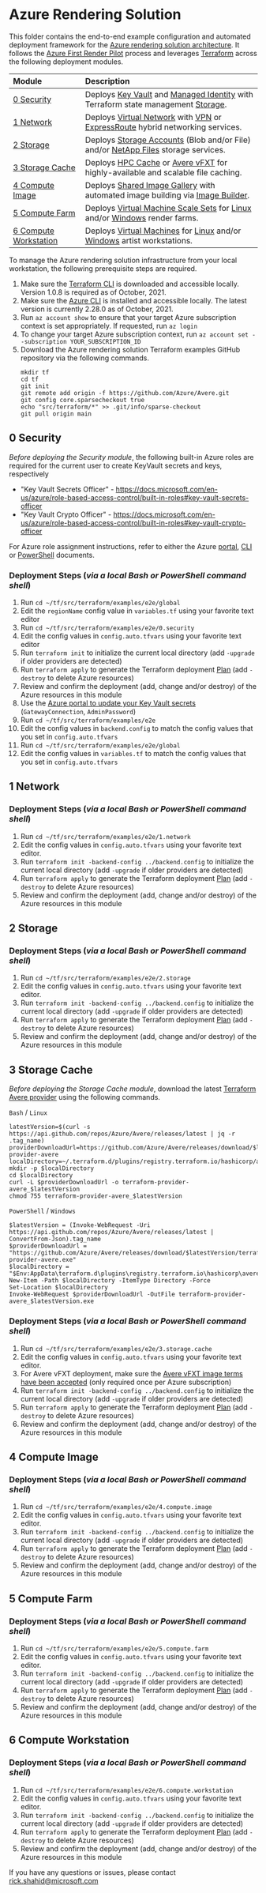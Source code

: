 # Azure Rendering Solution

This folder contains the end-to-end example configuration and automated deployment framework for the [Azure rendering solution architecture](https://github.com/Azure/Avere/blob/main/src/terraform/burstrenderarchitecture.png). It follows the [Azure First Render Pilot](../securedimage/Azure%20First%20Render%20Pilot.pdf) process and leverages [Terraform](https://www.terraform.io/) across the following deployment modules.

| Module | Description |
| :----- | :---------- |
| [0 Security](#0-security) | Deploys [Key Vault](https://docs.microsoft.com/en-us/azure/key-vault/general/overview) and [Managed Identity](https://docs.microsoft.com/en-us/azure/active-directory/managed-identities-azure-resources/overview) with Terraform state management [Storage](https://docs.microsoft.com/en-us/azure/storage/blobs/storage-blobs-introduction). |
| [1 Network](#1-network) | Deploys [Virtual Network](https://docs.microsoft.com/en-us/azure/virtual-network/virtual-networks-overview) with [VPN](https://docs.microsoft.com/en-us/azure/vpn-gateway/vpn-gateway-about-vpngateways) or [ExpressRoute](https://docs.microsoft.com/en-us/azure/expressroute/expressroute-about-virtual-network-gateways) hybrid networking services. |
| [2 Storage](#2-storage) | Deploys [Storage Accounts](https://docs.microsoft.com/en-us/azure/storage/common/storage-account-overview) (Blob and/or File) and/or [NetApp Files](https://docs.microsoft.com/en-us/azure/azure-netapp-files/azure-netapp-files-introduction) storage services. |
| [3 Storage Cache](#3-storage-cache) | Deploys [HPC Cache](https://docs.microsoft.com/en-us/azure/hpc-cache/hpc-cache-overview) or [Avere vFXT](https://docs.microsoft.com/en-us/azure/avere-vfxt/avere-vfxt-overview) for highly-available and scalable file caching. |
| [4 Compute Image](#4-compute-image) | Deploys [Shared Image Gallery](https://docs.microsoft.com/en-us/azure/virtual-machines/shared-image-galleries) with automated image building via [Image Builder](https://docs.microsoft.com/en-us/azure/virtual-machines/image-builder-overview). |
| [5 Compute Farm](#5-compute-farm) | Deploys [Virtual Machine Scale Sets](https://docs.microsoft.com/en-us/azure/virtual-machine-scale-sets/overview) for [Linux](https://registry.terraform.io/providers/hashicorp/azurerm/latest/docs/resources/linux_virtual_machine_scale_set) and/or [Windows](https://registry.terraform.io/providers/hashicorp/azurerm/latest/docs/resources/windows_virtual_machine_scale_set) render farms. |
| [6 Compute Workstation](#6-compute-workstation) | Deploys [Virtual Machines](https://docs.microsoft.com/en-us/azure/virtual-machines/) for [Linux](https://docs.microsoft.com/en-us/azure/virtual-machines/linux/overview) and/or [Windows](https://docs.microsoft.com/en-us/azure/virtual-machines/windows/overview) artist workstations. |

To manage the Azure rendering solution infrastructure from your local workstation, the following prerequisite steps are required.
1. Make sure the [Terraform CLI](https://www.terraform.io/downloads.html) is downloaded and accessible locally. Version 1.0.8 is required as of October, 2021.
1. Make sure the [Azure CLI](https://docs.microsoft.com/en-us/cli/azure/install-azure-cli) is installed and accessible locally. The latest version is currently 2.28.0 as of October, 2021.
1. Run `az account show` to ensure that your target Azure subscription context is set appropriately. If requested, run `az login` 
1. To change your target Azure subscription context, run `az account set --subscription YOUR_SUBSCRIPTION_ID`
1. Download the Azure rendering solution Terraform examples GitHub repository via the following commands.
   ```
   mkdir tf
   cd tf
   git init
   git remote add origin -f https://github.com/Azure/Avere.git
   git config core.sparsecheckout true
   echo "src/terraform/*" >> .git/info/sparse-checkout
   git pull origin main
   ```

## 0 Security

*Before deploying the Security module*, the following built-in Azure roles are required for the current user to create KeyVault secrets and keys, respectively
* "Key Vault Secrets Officer" - https://docs.microsoft.com/en-us/azure/role-based-access-control/built-in-roles#key-vault-secrets-officer
* "Key Vault Crypto Officer"  - https://docs.microsoft.com/en-us/azure/role-based-access-control/built-in-roles#key-vault-crypto-officer

For Azure role assignment instructions, refer to either the Azure [portal](https://docs.microsoft.com/en-us/azure/role-based-access-control/role-assignments-portal), [CLI](https://docs.microsoft.com/en-us/azure/role-based-access-control/role-assignments-cli) or [PowerShell](https://docs.microsoft.com/en-us/azure/role-based-access-control/role-assignments-powershell) documents.

### Deployment Steps (*via a local Bash or PowerShell command shell*)

1. Run `cd ~/tf/src/terraform/examples/e2e/global`
1. Edit the `regionName` config value in `variables.tf` using your favorite text editor
1. Run `cd ~/tf/src/terraform/examples/e2e/0.security`
1. Edit the config values in `config.auto.tfvars` using your favorite text editor
1. Run `terraform init` to initialize the current local directory (add `-upgrade` if older providers are detected)
1. Run `terraform apply` to generate the Terraform deployment [Plan](https://www.terraform.io/docs/cli/run/index.html#planning) (add `-destroy` to delete Azure resources)
1. Review and confirm the deployment (add, change and/or destroy) of the Azure resources in this module
1. Use the [Azure portal to update your Key Vault secrets](https://docs.microsoft.com/en-us/azure/key-vault/secrets/quick-create-portal) (`GatewayConnection`, `AdminPassword`)
1. Run `cd ~/tf/src/terraform/examples/e2e`
1. Edit the config values in `backend.config` to match the config values that you set in `config.auto.tfvars`
1. Run `cd ~/tf/src/terraform/examples/e2e/global`
1. Edit the config values in `variables.tf` to match the config values that you set in `config.auto.tfvars`

## 1 Network

### Deployment Steps (*via a local Bash or PowerShell command shell*)

1. Run `cd ~/tf/src/terraform/examples/e2e/1.network`
1. Edit the config values in `config.auto.tfvars` using your favorite text editor.
1. Run `terraform init -backend-config ../backend.config` to initialize the current local directory (add `-upgrade` if older providers are detected)
1. Run `terraform apply` to generate the Terraform deployment [Plan](https://www.terraform.io/docs/cli/run/index.html#planning) (add `-destroy` to delete Azure resources)
1. Review and confirm the deployment (add, change and/or destroy) of the Azure resources in this module

## 2 Storage

### Deployment Steps (*via a local Bash or PowerShell command shell*)

1. Run `cd ~/tf/src/terraform/examples/e2e/2.storage`
1. Edit the config values in `config.auto.tfvars` using your favorite text editor.
1. Run `terraform init -backend-config ../backend.config` to initialize the current local directory (add `-upgrade` if older providers are detected)
1. Run `terraform apply` to generate the Terraform deployment [Plan](https://www.terraform.io/docs/cli/run/index.html#planning) (add `-destroy` to delete Azure resources)
1. Review and confirm the deployment (add, change and/or destroy) of the Azure resources in this module

## 3 Storage Cache

*Before deploying the Storage Cache module*, download the latest [Terraform Avere provider](https://github.com/Azure/Avere/tree/main/src/terraform/providers/terraform-provider-avere) using the following commands.

`Bash` / `Linux`
```
latestVersion=$(curl -s https://api.github.com/repos/Azure/Avere/releases/latest | jq -r .tag_name)
providerDownloadUrl=https://github.com/Azure/Avere/releases/download/$latestVersion/terraform-provider-avere
localDirectory=~/.terraform.d/plugins/registry.terraform.io/hashicorp/avere/${latestVersion:1}/linux_amd64
mkdir -p $localDirectory
cd $localDirectory
curl -L $providerDownloadUrl -o terraform-provider-avere_$latestVersion
chmod 755 terraform-provider-avere_$latestVersion
```

`PowerShell` / `Windows`
```
$latestVersion = (Invoke-WebRequest -Uri https://api.github.com/repos/Azure/Avere/releases/latest | ConvertFrom-Json).tag_name
$providerDownloadUrl = "https://github.com/Azure/Avere/releases/download/$latestVersion/terraform-provider-avere.exe"
$localDirectory = "$Env:AppData\terraform.d\plugins\registry.terraform.io\hashicorp\avere\$($latestVersion.Substring(1))\windows_amd64"
New-Item -Path $localDirectory -ItemType Directory -Force
Set-Location $localDirectory
Invoke-WebRequest $providerDownloadUrl -OutFile terraform-provider-avere_$latestVersion.exe
```

### Deployment Steps (*via a local Bash or PowerShell command shell*)

1. Run `cd ~/tf/src/terraform/examples/e2e/3.storage.cache`
1. Edit the config values in `config.auto.tfvars` using your favorite text editor.
1. For Avere vFXT deployment, make sure the [Avere vFXT image terms have been accepted](https://docs.microsoft.com/en-us/azure/avere-vfxt/avere-vfxt-prereqs#accept-software-terms) (only required once per Azure subscription)
1. Run `terraform init -backend-config ../backend.config` to initialize the current local directory (add `-upgrade` if older providers are detected)
1. Run `terraform apply` to generate the Terraform deployment [Plan](https://www.terraform.io/docs/cli/run/index.html#planning) (add `-destroy` to delete Azure resources)
1. Review and confirm the deployment (add, change and/or destroy) of the Azure resources in this module

## 4 Compute Image

### Deployment Steps (*via a local Bash or PowerShell command shell*)

1. Run `cd ~/tf/src/terraform/examples/e2e/4.compute.image`
1. Edit the config values in `config.auto.tfvars` using your favorite text editor.
1. Run `terraform init -backend-config ../backend.config` to initialize the current local directory (add `-upgrade` if older providers are detected)
1. Run `terraform apply` to generate the Terraform deployment [Plan](https://www.terraform.io/docs/cli/run/index.html#planning) (add `-destroy` to delete Azure resources)
1. Review and confirm the deployment (add, change and/or destroy) of the Azure resources in this module

## 5 Compute Farm

### Deployment Steps (*via a local Bash or PowerShell command shell*)

1. Run `cd ~/tf/src/terraform/examples/e2e/5.compute.farm`
1. Edit the config values in `config.auto.tfvars` using your favorite text editor.
1. Run `terraform init -backend-config ../backend.config` to initialize the current local directory (add `-upgrade` if older providers are detected)
1. Run `terraform apply` to generate the Terraform deployment [Plan](https://www.terraform.io/docs/cli/run/index.html#planning) (add `-destroy` to delete Azure resources)
1. Review and confirm the deployment (add, change and/or destroy) of the Azure resources in this module

## 6 Compute Workstation

### Deployment Steps (*via a local Bash or PowerShell command shell*)

1. Run `cd ~/tf/src/terraform/examples/e2e/6.compute.workstation`
1. Edit the config values in `config.auto.tfvars` using your favorite text editor.
1. Run `terraform init -backend-config ../backend.config` to initialize the current local directory (add `-upgrade` if older providers are detected)
1. Run `terraform apply` to generate the Terraform deployment [Plan](https://www.terraform.io/docs/cli/run/index.html#planning) (add `-destroy` to delete Azure resources)
1. Review and confirm the deployment (add, change and/or destroy) of the Azure resources in this module

If you have any questions or issues, please contact rick.shahid@microsoft.com
